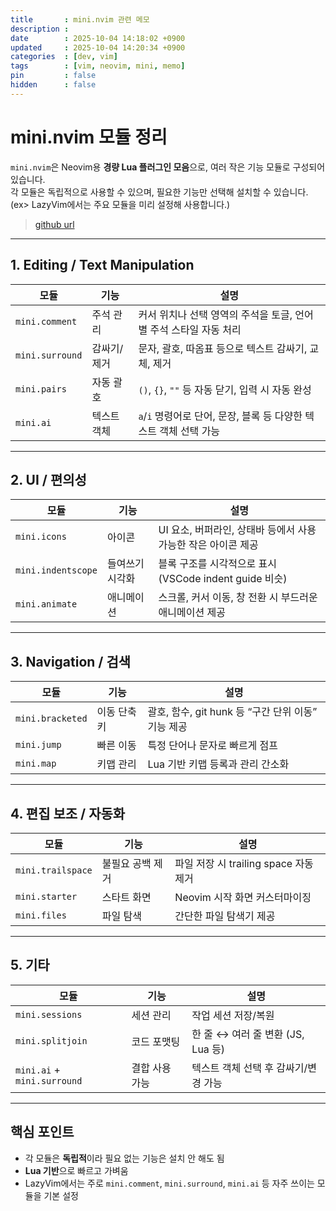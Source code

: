 ```yaml
---
title       : mini.nvim 관련 메모
description : 
date        : 2025-10-04 14:18:02 +0900
updated     : 2025-10-04 14:20:34 +0900
categories  : [dev, vim]
tags        : [vim, neovim, mini, memo]
pin         : false
hidden      : false
---
```


# mini.nvim 모듈 정리

`mini.nvim`은 Neovim용 **경량 Lua 플러그인 모음**으로, 여러 작은 기능 모듈로 구성되어 있습니다.  
각 모듈은 독립적으로 사용할 수 있으며, 필요한 기능만 선택해 설치할 수 있습니다.
(ex> LazyVim에서는 주요 모듈을 미리 설정해 사용합니다.)

> [github url](https://github.com/nvim-mini/mini.nvim)

---

## 1. Editing / Text Manipulation

| 모듈 | 기능 | 설명 |
|------|------|------|
| `mini.comment` | 주석 관리 | 커서 위치나 선택 영역의 주석을 토글, 언어별 주석 스타일 자동 처리 |
| `mini.surround` | 감싸기/제거 | 문자, 괄호, 따옴표 등으로 텍스트 감싸기, 교체, 제거 |
| `mini.pairs` | 자동 괄호 | `()`, `{}`, `""` 등 자동 닫기, 입력 시 자동 완성 |
| `mini.ai` | 텍스트 객체 | `a`/`i` 명령어로 단어, 문장, 블록 등 다양한 텍스트 객체 선택 가능 |

---

## 2. UI / 편의성

| 모듈 | 기능 | 설명 |
|------|------|------|
| `mini.icons` | 아이콘 | UI 요소, 버퍼라인, 상태바 등에서 사용 가능한 작은 아이콘 제공 |
| `mini.indentscope` | 들여쓰기 시각화 | 블록 구조를 시각적으로 표시 (VSCode indent guide 비슷) |
| `mini.animate` | 애니메이션 | 스크롤, 커서 이동, 창 전환 시 부드러운 애니메이션 제공 |

---

## 3. Navigation / 검색

| 모듈 | 기능 | 설명 |
|------|------|------|
| `mini.bracketed` | 이동 단축키 | 괄호, 함수, git hunk 등 “구간 단위 이동” 기능 제공 |
| `mini.jump` | 빠른 이동 | 특정 단어나 문자로 빠르게 점프 |
| `mini.map` | 키맵 관리 | Lua 기반 키맵 등록과 관리 간소화 |

---

## 4. 편집 보조 / 자동화

| 모듈 | 기능 | 설명 |
|------|------|------|
| `mini.trailspace` | 불필요 공백 제거 | 파일 저장 시 trailing space 자동 제거 |
| `mini.starter` | 스타트 화면 | Neovim 시작 화면 커스터마이징 |
| `mini.files` | 파일 탐색 | 간단한 파일 탐색기 제공 |

---

## 5. 기타

| 모듈 | 기능 | 설명 |
|------|------|------|
| `mini.sessions` | 세션 관리 | 작업 세션 저장/복원 |
| `mini.splitjoin` | 코드 포맷팅 | 한 줄 ↔ 여러 줄 변환 (JS, Lua 등) |
| `mini.ai` + `mini.surround` | 결합 사용 가능 | 텍스트 객체 선택 후 감싸기/변경 가능 |

---

## 핵심 포인트

- 각 모듈은 **독립적**이라 필요 없는 기능은 설치 안 해도 됨  
- **Lua 기반**으로 빠르고 가벼움  
- LazyVim에서는 주로 `mini.comment`, `mini.surround`, `mini.ai` 등 자주 쓰이는 모듈을 기본 설정  
